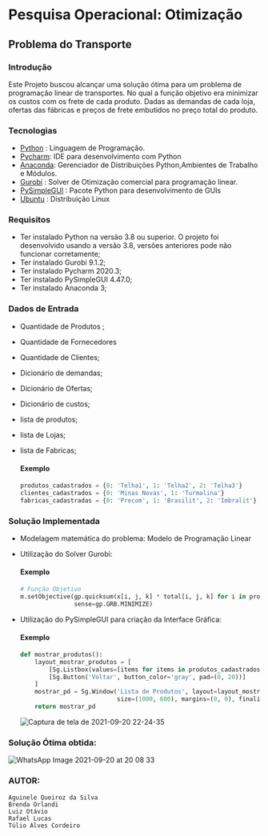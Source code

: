 # Pesquisa Operacional: Otimização
## Problema do Transporte

### Introdução
Este Projeto buscou alcançar uma solução ótima para um problema de programação linear de transportes. No qual a função objetivo era minimizar os custos com os frete de cada produto. Dadas as demandas de cada loja, ofertas das fábricas e preços de frete embutidos no preço total do produto.
### Tecnologias
* [Python](https://www.python.org/) : Linguagem de Programação.
* [Pycharm](https://www.jetbrains.com/pt-br/pycharm/): IDE para desenvolvimento com Python
* [Anaconda](https://www.anaconda.com/): Gerenciador de  Distribuições Python,Ambientes de Trabalho e Módulos.
* [Gurobi](https://www.gurobi.com/) : Solver de Otimização comercial para programação linear.
* [PySimpleGUI](https://pysimplegui.readthedocs.io/en/latest/) : Pacote Python para desenvolvimento de GUIs
* [Ubuntu](https://ubuntu.com/) : Distribuição Linux

 ### Requisitos

* Ter instalado Python na versão 3.8 ou superior. O projeto foi desenvolvido usando a versão 3.8, versões anteriores pode não funcionar corretamente;
* Ter instalado Gurobi 9.1.2;
* Ter instalado Pycharm 2020.3;
* Ter instalado PySimpleGUI 4.47.0;
* Ter instalado Anaconda 3;

### Dados de Entrada

* Quantidade de Produtos ;
* Quantidade de Fornecedores
* Quantidade de Clientes;
* Dicionário de demandas;
* Dicionário de Ofertas;
* Dicionário de custos;
* lista de produtos;
* lista de Lojas;
* lista de Fabricas;

  #### Exemplo
  ``` py
  produtos_cadastrados = {0: 'Telha1', 1: 'Telha2', 2: 'Telha3'}
  clientes_cadastrados = {0: 'Minas Novas', 1: 'Turmalina'}
  fabricas_cadastradas = {0: 'Precom', 1: 'Brasilit', 2: 'Imbralit'}
  ```
### Solução Implementada 

* Modelagem matemática do problema:
  Modelo de Programação Linear
  
* Utilização do Solver Gurobi:

  #### Exemplo
  ``` py
  # Função Objetivo
  m.setObjective(gp.quicksum(x[i, j, k] * total[i, j, k] for i in produtos for j in fabricas for k in clientes),
                 sense=gp.GRB.MINIMIZE)
  ```
* Utilização do PySimpleGUI para criação da Interface Gráfica:

  #### Exemplo
    ```py
    def mostrar_produtos():
        layout_mostrar_produtos = [
            [Sg.Listbox(values=[items for items in produtos_cadastrados.values()], key='produtos', size=(100, 25))],
            [Sg.Button('Voltar', button_color='gray', pad=(0, 20))]
        ]
        mostrar_pd = Sg.Window('Lista de Produtos', layout=layout_mostrar_produtos, element_justification='c',
                               size=(1000, 600), margins=(0, 0), finalize=True)
        return mostrar_pd
    ``` 
    ![Captura de tela de 2021-09-20 22-24-35](https://user-images.githubusercontent.com/66737248/134098443-70712800-5e6d-4114-b3ab-bb158b7962f1.png)

### Solução Ótima obtida:

![WhatsApp Image 2021-09-20 at 20 08 33](https://user-images.githubusercontent.com/66737248/134099103-52ebca0d-5fdf-411b-8195-2b6a50973c18.jpeg)

### AUTOR:
    Aguinele Queiroz da Silva
    Brenda Orlandi
    Luiz Otávio
    Rafael Lucas
    Túlio Alves Cordeiro
